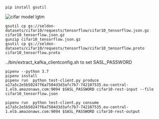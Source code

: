 ```
pip install gsutil
```

![cifar model lgtm](https://pytorch.org/tutorials/_images/cifar10.png "cifar")

```
gsutil cp gs://seldon-datasets/cifar10/requests/tensorflow/cifar10_tensorflow.json.gz cifar10_tensorflow.json.gz
gunzip cifar10_tensorflow.json.gz
gsutil cp gs://seldon-datasets/cifar10/requests/tensorflow/cifar10_tensorflow.proto cifar10_tensorflow.proto
```
../bin/extract_kafka_clientconfig.sh
to set SASL_PASSWORD 

```
pipenv --python 3.7
pipenv install
pipenv run  python test-client.py produce a17a5c2e5b50247f6a7504d3d3afc7b7-742107535.eu-central-1.elb.amazonaws.com:9094 $SASL_PASSWORD cifar10-rest-input --file cifar10_tensorflow.json

pipenv run  python test-client.py consume a17a5c2e5b50247f6a7504d3d3afc7b7-742107535.eu-central-1.elb.amazonaws.com:9094 $SASL_PASSWORD cifar10-rest-output 
```